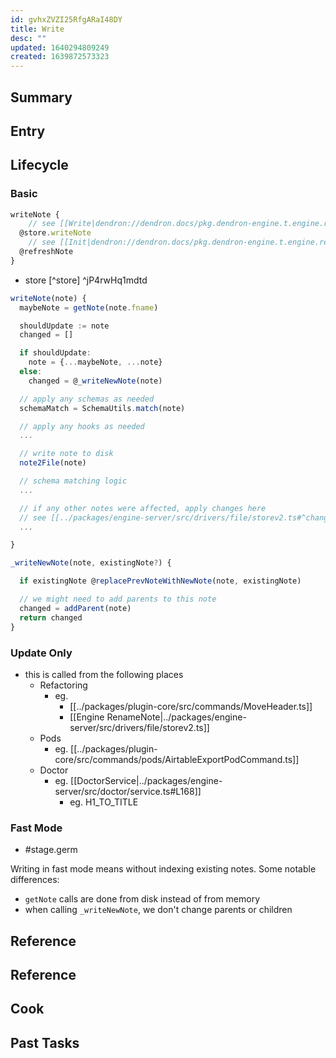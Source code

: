 ```yaml
---
id: gvhxZVZI25RfgARaI48DY
title: Write
desc: ""
updated: 1640294809249
created: 1639872573323
---
```


## Summary

<!-- 2-3 sentences describing what this module does-->

## Entry

<!-- Link to where this module is located in the code-->

## Lifecycle

<!-- Startup process for this module -->

### Basic

```ts
writeNote {
	// see [[Write|dendron://dendron.docs/pkg.dendron-engine.t.engine.ref.write#^jP4rwHq1mdtd]]
  @store.writeNote
	// see [[Init|dendron://dendron.docs/pkg.dendron-engine.t.engine.ref.refresh#init]]
  @refreshNote
}
```

- store [^store] ^jP4rwHq1mdtd

```ts
writeNote(note) {
  maybeNote = getNote(note.fname)

  shouldUpdate := note
  changed = []

  if shouldUpdate:
    note = {...maybeNote, ...note}
  else:
    changed = @_writeNewNote(note)

  // apply any schemas as needed
  schemaMatch = SchemaUtils.match(note)

  // apply any hooks as needed
  ...

  // write note to disk
  note2File(note)

  // schema matching logic
  ...

  // if any other notes were affected, apply changes here
  // see [[../packages/engine-server/src/drivers/file/storev2.ts#^change]]
  ...

}

_writeNewNote(note, existingNote?) {

  if existingNote @replacePrevNoteWithNewNote(note, existingNote)

  // we might need to add parents to this note
  changed = addParent(note)
  return changed
}
```

### Update Only

- this is called from the following places
  - Refactoring
    - eg.
      - [[../packages/plugin-core/src/commands/MoveHeader.ts]]
      - [[Engine RenameNote|../packages/engine-server/src/drivers/file/storev2.ts]]
  - Pods
    - eg. [[../packages/plugin-core/src/commands/pods/AirtableExportPodCommand.ts]]
  - Doctor
    - eg. [[DoctorService|../packages/engine-server/src/doctor/service.ts#L168]]
      - eg. H1_TO_TITLE

### Fast Mode

- #stage.germ

Writing in fast mode means without indexing existing notes. Some notable differences:

- `getNote` calls are done from disk instead of from memory
- when calling `_writeNewNote`, we don't change parents or children

## Reference

## Reference

<!-- Anything else that is useful to lookup -->

## Cook

<!-- How to do common operations with this code -->

## Past Tasks

<!-- Link to past pull requests and commits on this given module  -->

